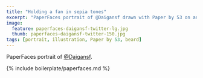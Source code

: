 ```yaml
---
title: "Holding a fan in sepia tones"
excerpt: "PaperFaces portrait of @Daigansf drawn with Paper by 53 on an iPad."
image: 
  feature: paperfaces-daigansf-twitter-lg.jpg
  thumb: paperfaces-daigansf-twitter-150.jpg
tags: [portrait, illustration, Paper by 53, beard]
---
```


PaperFaces portrait of [@Daigansf](http://twitter.com/Daigansf).

{% include boilerplate/paperfaces.md %}